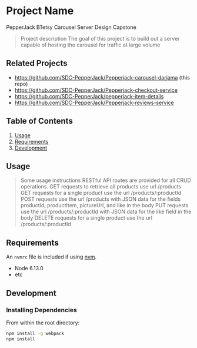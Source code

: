 # Project Name
PepperJack BTetsy Carousel Server Design Capstone

> Project description
The goal of this project is to build out a server capable of hosting the carousel for traffic at large volume

## Related Projects

  - https://github.com/SDC-PepperJack/Pepperjack-carousel-darjama (this repo)
  - https://github.com/SDC-PepperJack/Pepperjack-checkout-service
  - https://github.com/SDC-PepperJack/pepperjack-item-details
  - https://github.com/SDC-PepperJack/Pepperjack-reviews-service

## Table of Contents

1. [Usage](#Usage)
1. [Requirements](#requirements)
1. [Development](#development)

## Usage

> Some usage instructions
RESTful API routes are provided for all CRUD operations.
GET requests to retrieve all products use url /products
GET requests for a single product use the url /products/:productId
POST requests use the url /products with JSON data for the fields productId, productItem, pictureUrl, and like in the body
PUT requests use the url /products/:productId with JSON data for the like field in the body
DELETE requests for a single product use the url /products/:productId

## Requirements

An `nvmrc` file is included if using [nvm](https://github.com/creationix/nvm).

- Node 6.13.0
- etc

## Development

### Installing Dependencies

From within the root directory:

```sh
npm install -g webpack
npm install
```

